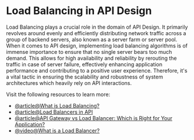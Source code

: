 # Load Balancing in API Design

Load Balancing plays a crucial role in the domain of API Design. It primarily revolves around evenly and efficiently distributing network traffic across a group of backend servers, also known as a server farm or server pool. When it comes to API design, implementing load balancing algorithms is of immense importance to ensure that no single server bears too much demand. This allows for high availability and reliability by rerouting the traffic in case of server failure, effectively enhancing application performance and contributing to a positive user experience. Therefore, it's a vital tactic in ensuring the scalability and robustness of system architectures which heavily rely on API interactions.

Visit the following resources to learn more:

- [@article@What is Load Balancing?](https://www.cloudflare.com/en-gb/learning/performance/what-is-load-balancing/)
- [@article@Load Balancers in API](https://learn.microsoft.com/en-us/rest/api/load-balancer/)
- [@article@API Gateway vs Load Balancer: Which is Right for Your Application?](https://konghq.com/blog/engineering/api-gateway-vs-load-balancer)
- [@video@What is a Load Balancer?](https://www.youtube.com/watch?v=sCR3SAVdyCc)